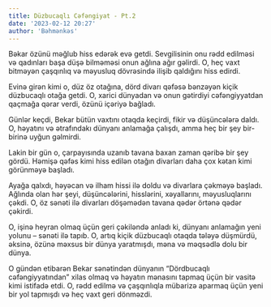 ```yaml
---
title: Düzbucaqlı Cəfəngiyat - Pt.2
date: '2023-02-12 20:27'
author: 'Bəhmənkəs'
---
```


Bəkar özünü məğlub hiss edərək evə getdi. Sevgilisinin onu rədd edilməsi və qadınları başa düşə bilməməsi onun ağlına ağır gəlirdi. O, heç vaxt bitməyən çaşqınlıq və məyusluq dövrəsində ilişib qaldığını hiss edirdi.

Evinə girən kimi o, düz öz otağına, dörd divarı qəfəsə bənzəyən kiçik düzbucaqlı otağa getdi. O, xarici dünyadan və onun gətirdiyi cəfəngiyyatdan qaçmağa qərar verdi, özünü içəriyə bağladı.

Günlər keçdi, Bekar bütün vaxtını otaqda keçirdi, fikir və düşüncələrə daldı. O, həyatını və ətrafındakı dünyanı anlamağa çalışdı, amma heç bir şey bir-birinə uyğun gəlmirdi.

Lakin bir gün o, çarpayısında uzanıb tavana baxan zaman qəribə bir şey gördü. Həmişə qəfəs kimi hiss edilən otağın divarları daha çox kətan kimi görünməyə başladı.

Ayağa qalxdı, həyəcan və ilham hissi ilə doldu və divarlara çəkməyə başladı. Ağlında olan hər şeyi, düşüncələrini, hisslərini, xəyallarını, məyusluqlarını çəkdi. O, öz sənəti ilə divarları döşəmədən tavana qədər örtənə qədər çəkirdi.

O, işinə heyran olmaq üçün geri çəkiləndə anladı ki, dünyanı anlamağın yeni yolunu – sənəti ilə tapıb. O, artıq kiçik düzbucaqlı otaqda tələyə düşmürdü, əksinə, özünə məxsus bir dünya yaratmışdı, məna və məqsədlə dolu bir dünya.

O gündən etibarən Bekar sənətindən dünyanın “Dördbucaqlı cəfəngiyyatından” xilas olmaq və həyatın mənasını tapmaq üçün bir vasitə kimi istifadə etdi. O, rədd edilmə və çaşqınlıqla mübarizə aparmaq üçün yeni bir yol tapmışdı və heç vaxt geri dönməzdi.
